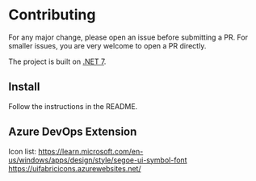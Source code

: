# Contributing

For any major change, please open an issue before submitting a PR. For smaller issues, you are very welcome to open a PR directly.

The project is built on [.NET 7](https://dotnet.microsoft.com/en-us/download/dotnet/7.0).

## Install
Follow the instructions in the README.

## Azure DevOps Extension

Icon list: https://learn.microsoft.com/en-us/windows/apps/design/style/segoe-ui-symbol-font
https://uifabricicons.azurewebsites.net/